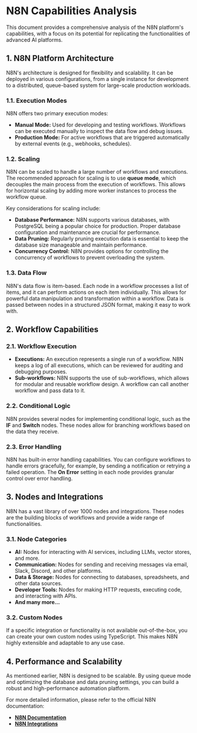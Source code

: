# N8N Capabilities Analysis

This document provides a comprehensive analysis of the N8N platform's capabilities, with a focus on its potential for replicating the functionalities of advanced AI platforms.

## 1. N8N Platform Architecture

N8N's architecture is designed for flexibility and scalability. It can be deployed in various configurations, from a single instance for development to a distributed, queue-based system for large-scale production workloads.

### 1.1. Execution Modes

N8N offers two primary execution modes:

- **Manual Mode:** Used for developing and testing workflows. Workflows can be executed manually to inspect the data flow and debug issues.
- **Production Mode:** For active workflows that are triggered automatically by external events (e.g., webhooks, schedules).

### 1.2. Scaling

N8N can be scaled to handle a large number of workflows and executions. The recommended approach for scaling is to use **queue mode**, which decouples the main process from the execution of workflows. This allows for horizontal scaling by adding more worker instances to process the workflow queue.

Key considerations for scaling include:

- **Database Performance:** N8N supports various databases, with PostgreSQL being a popular choice for production. Proper database configuration and maintenance are crucial for performance.
- **Data Pruning:** Regularly pruning execution data is essential to keep the database size manageable and maintain performance.
- **Concurrency Control:** N8N provides options for controlling the concurrency of workflows to prevent overloading the system.

### 1.3. Data Flow

N8N's data flow is item-based. Each node in a workflow processes a list of items, and it can perform actions on each item individually. This allows for powerful data manipulation and transformation within a workflow. Data is passed between nodes in a structured JSON format, making it easy to work with.

## 2. Workflow Capabilities

### 2.1. Workflow Execution

- **Executions:** An execution represents a single run of a workflow. N8N keeps a log of all executions, which can be reviewed for auditing and debugging purposes.
- **Sub-workflows:** N8N supports the use of sub-workflows, which allows for modular and reusable workflow design. A workflow can call another workflow and pass data to it.

### 2.2. Conditional Logic

N8N provides several nodes for implementing conditional logic, such as the **IF** and **Switch** nodes. These nodes allow for branching workflows based on the data they receive.

### 2.3. Error Handling

N8N has built-in error handling capabilities. You can configure workflows to handle errors gracefully, for example, by sending a notification or retrying a failed operation. The **On Error** setting in each node provides granular control over error handling.

## 3. Nodes and Integrations

N8N has a vast library of over 1000 nodes and integrations. These nodes are the building blocks of workflows and provide a wide range of functionalities.

### 3.1. Node Categories

- **AI:** Nodes for interacting with AI services, including LLMs, vector stores, and more.
- **Communication:** Nodes for sending and receiving messages via email, Slack, Discord, and other platforms.
- **Data & Storage:** Nodes for connecting to databases, spreadsheets, and other data sources.
- **Developer Tools:** Nodes for making HTTP requests, executing code, and interacting with APIs.
- **And many more...**

### 3.2. Custom Nodes

If a specific integration or functionality is not available out-of-the-box, you can create your own custom nodes using TypeScript. This makes N8N highly extensible and adaptable to any use case.

## 4. Performance and Scalability

As mentioned earlier, N8N is designed to be scalable. By using queue mode and optimizing the database and data pruning settings, you can build a robust and high-performance automation platform.

For more detailed information, please refer to the official N8N documentation:

- **[N8N Documentation](https://docs.n8n.io/)**
- **[N8N Integrations](https://n8n.io/integrations/)**
